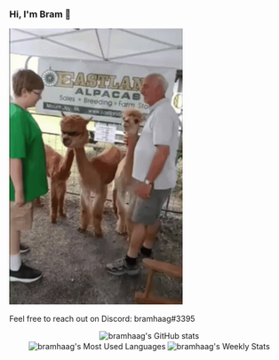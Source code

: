 ### Hi, I'm Bram 👋

![Alpaca](alpaca.gif)

Feel free to reach out on Discord: bramhaag#3395

<div style="text-align:center">
    <img alt="bramhaag's GitHub stats" src="https://github-readme-stats.vercel.app/api?username=bramhaag&count_private=true&show_icons=true&theme=tokyonight" width=""/>
    <div>
        <img alt="bramhaag's Most Used Languages" height="200px" align="center" src="https://github-readme-stats.vercel.app/api/top-langs/?username=bramhaag&layout=compact&theme=tokyonight" />
        <img alt="bramhaag's Weekly Stats" height="200px" align="center" src="https://github-readme-stats.vercel.app/api/wakatime?username=bramhaag&layout=compact&custom_title=Weekly%20Stats&theme=tokyonight" />
    </div>
</div>
